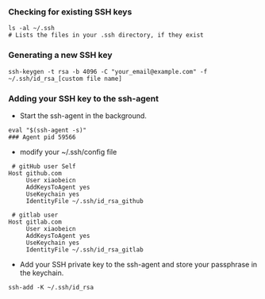
### Checking for existing SSH keys

```shell
ls -al ~/.ssh
# Lists the files in your .ssh directory, if they exist
```

### Generating a new SSH key

```shell
ssh-keygen -t rsa -b 4096 -C "your_email@example.com" -f ~/.ssh/id_rsa_[custom file name]
```

### Adding your SSH key to the ssh-agent

* Start the ssh-agent in the background.
```shell
eval "$(ssh-agent -s)"
### Agent pid 59566
```
* modify your ~/.ssh/config file 
```shell
 # gitHub user Self
Host github.com
     User xiaobeicn
     AddKeysToAgent yes
     UseKeychain yes
     IdentityFile ~/.ssh/id_rsa_github

 # gitlab user
Host gitlab.com
     User xiaobeicn
     AddKeysToAgent yes
     UseKeychain yes
     IdentityFile ~/.ssh/id_rsa_gitlab
```
* Add your SSH private key to the ssh-agent and store your passphrase in the keychain. 
```shell
ssh-add -K ~/.ssh/id_rsa
```






